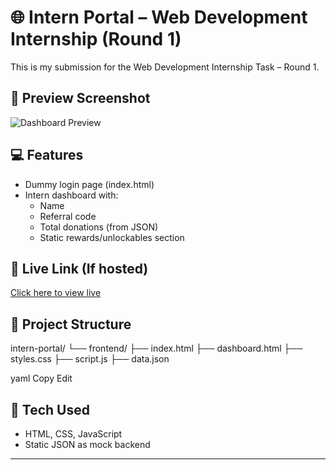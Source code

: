 # 🌐 Intern Portal – Web Development Internship (Round 1)

This is my submission for the Web Development Internship Task – Round 1.

## 📸 Preview Screenshot

![Dashboard Preview](./frontend/dashboard.png)

## 💻 Features
- Dummy login page (index.html)
- Intern dashboard with:
  - Name
  - Referral code
  - Total donations (from JSON)
  - Static rewards/unlockables section

## 🔗 Live Link (If hosted)
[Click here to view live](YOUR_NETLIFY_LINK_HERE)

## 📁 Project Structure
intern-portal/
└── frontend/
├── index.html
├── dashboard.html
├── styles.css
├── script.js
├── data.json

yaml
Copy
Edit

## 🚀 Tech Used
- HTML, CSS, JavaScript
- Static JSON as mock backend

---